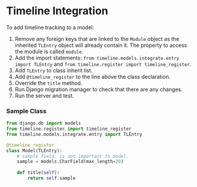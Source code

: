 # Timeline Integration

To add timeline tracking to a model:

1. Remove any foreign keys that are linked to the `Module` object as the inherited `TLEntry` object will already contain it. The property to access the module is called `module`.
2. Add the import statements: `from timeline.models.integrate.entry import TLEntry` and `from timeline.register import timeline_register`.
3. Add `TLEntry` to class inherit list.
4. Add `@timeline_register` to the line above the class declaration.
5. Override the `title` method.
5. Run Django migration manager to check that there are any changes.
6. Run the server and test.

### Sample Class
```python
from django.db import models
from timeline.register import timeline_register
from timeline.models.integrate.entry import TLEntry

@timeline_register
class Model(TLEntry):
    # sample field, is not important to model. 
    sample = models.CharField(max_length=20)
    
    def title(self):
        return self.sample
```